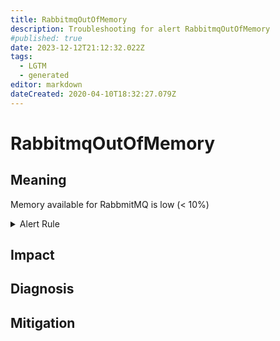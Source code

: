 ```yaml
---
title: RabbitmqOutOfMemory
description: Troubleshooting for alert RabbitmqOutOfMemory
#published: true
date: 2023-12-12T21:12:32.022Z
tags: 
  - LGTM
  - generated
editor: markdown
dateCreated: 2020-04-10T18:32:27.079Z
---
```


# RabbitmqOutOfMemory

## Meaning
[//]: # "Short paragraph that explains what the alert means"
Memory available for RabbmitMQ is low (< 10%)

<details>
  <summary>Alert Rule</summary>

{{% rule "rabbitmq/kbudde-rabbitmq-exporter.yml" "RabbitmqOutOfMemory" %}}

{{% comment %}}

```yaml
alert: RabbitmqOutOfMemory
expr: rabbitmq_node_mem_used / rabbitmq_node_mem_limit * 100 > 90
for: 2m
labels:
    severity: warning
annotations:
    summary: RabbitMQ out of memory (instance {{ $labels.instance }})
    description: |-
        Memory available for RabbmitMQ is low (< 10%)
          VALUE = {{ $value }}
          LABELS = {{ $labels }}
    runbook: https://github.com/srerun/prometheus-alerts/blob/main/content/runbooks/kbudde-rabbitmq-exporter/RabbitmqOutOfMemory.md

```

{{% /comment %}}

</details>


## Impact
[//]: # "What could / will happen if the alert is not addressed"



## Diagnosis
[//]: # "Steps to take to identify the cause of the problem"



## Mitigation
[//]: # "The steps necessary to resolve the alert"
